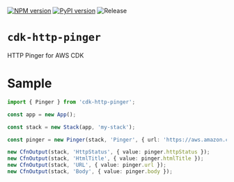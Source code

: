[![NPM version](https://badge.fury.io/js/cdk-http-pinger.svg)](https://badge.fury.io/js/cdk-http-pinger)
[![PyPI version](https://badge.fury.io/py/cdk-http-pinger.svg)](https://badge.fury.io/py/cdk-http-pinger)
![Release](https://github.com/pahud/cdk-http-pinger/workflows/Release/badge.svg?branch=main)

# `cdk-http-pinger`

HTTP Pinger for AWS CDK

# Sample

```ts
import { Pinger } from 'cdk-http-pinger';

const app = new App();

const stack = new Stack(app, 'my-stack');

const pinger = new Pinger(stack, 'Pinger', { url: 'https://aws.amazon.com' });

new CfnOutput(stack, 'HttpStatus', { value: pinger.httpStatus });
new CfnOutput(stack, 'HtmlTitle', { value: pinger.htmlTitle });
new CfnOutput(stack, 'URL', { value: pinger.url });
new CfnOutput(stack, 'Body', { value: pinger.body });
```
